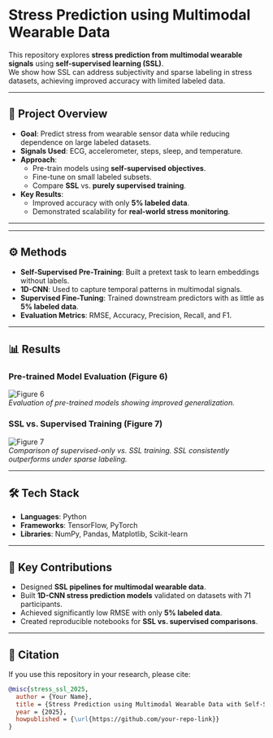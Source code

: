 # Stress Prediction using Multimodal Wearable Data  

This repository explores **stress prediction from multimodal wearable signals** using **self-supervised learning (SSL)**.  
We show how SSL can address subjectivity and sparse labeling in stress datasets, achieving improved accuracy with limited labeled data.  

---

## 📌 Project Overview  
- **Goal**: Predict stress from wearable sensor data while reducing dependence on large labeled datasets.  
- **Signals Used**: ECG, accelerometer, steps, sleep, and temperature.  
- **Approach**:  
  - Pre-train models using **self-supervised objectives**.  
  - Fine-tune on small labeled subsets.  
  - Compare **SSL** vs. **purely supervised training**.  
- **Key Results**:  
  - Improved accuracy with only **5% labeled data**.  
  - Demonstrated scalability for **real-world stress monitoring**.  

---

---

## ⚙️ Methods  
- **Self-Supervised Pre-Training**: Built a pretext task to learn embeddings without labels.  
- **1D-CNN**: Used to capture temporal patterns in multimodal signals.  
- **Supervised Fine-Tuning**: Trained downstream predictors with as little as **5% labeled data**.  
- **Evaluation Metrics**: RMSE, Accuracy, Precision, Recall, and F1.  

---

## 📊 Results  

### Pre-trained Model Evaluation (Figure 6)  
![Figure 6](images/fig6.png)  
*Evaluation of pre-trained models showing improved generalization.*  

### SSL vs. Supervised Training (Figure 7)  
![Figure 7](images/fig7.png)  
*Comparison of supervised-only vs. SSL training. SSL consistently outperforms under sparse labeling.*  

---

## 🛠️ Tech Stack  
- **Languages**: Python  
- **Frameworks**: TensorFlow, PyTorch  
- **Libraries**: NumPy, Pandas, Matplotlib, Scikit-learn  

---

## 🚀 Key Contributions  
- Designed **SSL pipelines for multimodal wearable data**.  
- Built **1D-CNN stress prediction models** validated on datasets with 71 participants.  
- Achieved significantly low RMSE with only **5% labeled data**.  
- Created reproducible notebooks for **SSL vs. supervised comparisons**.  

---

## 📖 Citation  
If you use this repository in your research, please cite:  

```bibtex
@misc{stress_ssl_2025,
  author = {Your Name},
  title = {Stress Prediction using Multimodal Wearable Data with Self-Supervised Learning},
  year = {2025},
  howpublished = {\url{https://github.com/your-repo-link}}
}
